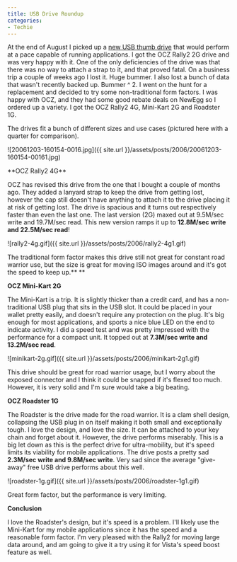 ```yaml
---
title: USB Drive Roundup
categories:
- Techie
---
```


At the end of August I picked up a [new USB thumb drive](/thingelstad/speed-matters) that would perform at a pace capable of running applications. I got the OCZ Rally2 2G drive and was very happy with it. One of the only deficiencies of the drive was that there was no way to attach a strap to it, and that proved fatal. On a business trip a couple of weeks ago I lost it. Huge bummer. I also lost a bunch of data that wasn't recently backed up. Bummer ^ 2.
I went on the hunt for a replacement and decided to try some non-traditional form factors. I was happy with OCZ, and they had some good rebate deals on NewEgg so I ordered up a variety. I got the OCZ Rally2 4G, Mini-Kart 2G and Roadster 1G.

The drives fit a bunch of different sizes and use cases (pictured here with a quarter for comparison).

![20061203-160154-0016.jpg]({{ site.url }}/assets/posts/2006/20061203-160154-00161.jpg)

<!-- more -->**OCZ Rally2 4G**

OCZ has revised this drive from the one that I bought a couple of months ago. They added a lanyard strap to keep the drive from getting lost, however the cap still doesn't have anything to attach it to the drive placing it at risk of getting lost. The drive is spacious and it turns out respectively faster than even the last one. The last version (2G) maxed out at 9.5M/sec write and 19.7M/sec read. This new version ramps it up to **12.8M/sec write and 22.5M/sec read**!

![rally2-4g.gif]({{ site.url }}/assets/posts/2006/rally2-4g1.gif)

The traditional form factor makes this drive still not great for constant road warrior use, but the size is great for moving ISO images around and it's got the speed to keep up.** **

**OCZ Mini-Kart 2G**

The Mini-Kart is a trip. It is slightly thicker than a credit card, and has a non-traditional USB plug that sits in the USB slot. It could be placed in your wallet pretty easily, and doesn't require any protection on the plug. It's big enough for most applications, and sports a nice blue LED on the end to indicate activity. I did a speed test and was pretty impressed with the performance for a compact unit. It topped out at **7.3M/sec write and 13.2M/sec read**.

![minikart-2g.gif]({{ site.url }}/assets/posts/2006/minikart-2g1.gif)

This drive should be great for road warrior usage, but I worry about the exposed connector and I think it could be snapped if it's flexed too much. However, it is very solid and I'm sure would take a big beating.

**OCZ Roadster 1G**

The Roadster is the drive made for the road warrior. It is a clam shell design, collapsing the USB plug in on itself making it both small and exceptionally tough. I love the design, and love the size. It can be attached to your key chain and forget about it. However, the drive performs miserably. This is a big let down as this is the perfect drive for ultra-mobility, but it's speed limits its viability for mobile applications. The drive posts a pretty sad **2.3M/sec write and 9.8M/sec write**. Very sad since the average "give-away" free USB drive performs about this well.

![roadster-1g.gif]({{ site.url }}/assets/posts/2006/roadster-1g1.gif)

Great form factor, but the performance is very limiting.

**Conclusion**

I love the Roadster's design, but it's speed is a problem. I'll likely use the Mini-Kart for my mobile applications since it has the speed and a reasonable form factor. I'm very pleased with the Rally2 for moving large data around, and am going to give it a try using it for Vista's speed boost feature as well.
